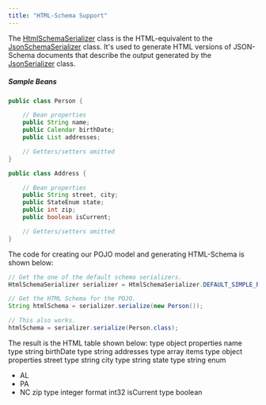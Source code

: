 ```yaml
---
title: "HTML-Schema Support"
---
```


The [HtmlSchemaSerializer](../apidocs/org/apache/juneau/html/HtmlSchemaSerializer.html) class is the HTML-equivalent to the
[JsonSchemaSerializer](../apidocs/org/apache/juneau/json/JsonSchemaSerializer.html) class.
It's used to generate HTML versions of JSON-Schema documents that describe the output generated by the
[JsonSerializer](../apidocs/org/apache/juneau/json/JsonSerializer.html) class.
##### Sample Beans
```java
public class Person {

    // Bean properties
    public String name;
    public Calendar birthDate;
    public List addresses;

    // Getters/setters omitted
}

public class Address {

    // Bean properties
    public String street, city;
    public StateEnum state;
    public int zip;
    public boolean isCurrent;

    // Getters/setters omitted
}
```
The code for creating our POJO model and generating HTML-Schema is shown below:
```java
// Get the one of the default schema serializers.
HtmlSchemaSerializer serializer = HtmlSchemaSerializer.DEFAULT_SIMPLE_READABLE;

// Get the HTML Schema for the POJO.
String htmlSchema = serializer.serialize(new Person());

// This also works.
htmlSchema = serializer.serialize(Person.class);
```
The result is the HTML table shown below:
type
object
properties
name
type
string
birthDate
type
string
addresses
type
array
items
type
object
properties
street
type
string
city
type
string
state
type
string
enum
- AL
- PA
- NC
zip
type
integer
format
int32
isCurrent
type
boolean